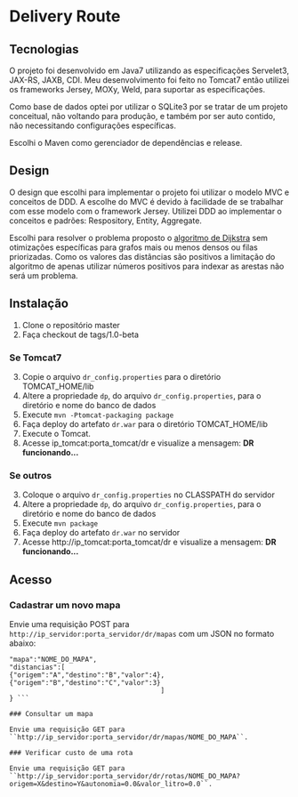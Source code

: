 # Delivery Route

## Tecnologias

O projeto foi desenvolvido em Java7 utilizando as especificações Servelet3, JAX-RS, JAXB, CDI. Meu desenvolvimento foi feito no Tomcat7 então utilizei os frameworks Jersey, MOXy, Weld, para suportar as especificações.

Como base de dados optei por utilizar o SQLite3 por se tratar de um projeto conceitual, não voltando para produção, e também por ser auto contido, não necessitando configurações específicas.

Escolhi o Maven como gerenciador de dependências e release.

## Design 

O design que escolhi para implementar o projeto foi utilizar o modelo MVC e conceitos de DDD. A escolhe do MVC é devido à facilidade de se trabalhar com esse modelo com o framework Jersey. Utilizei DDD ao implementar o conceitos e padrões: Respository, Entity, Aggregate.

Escolhi para resolver o problema proposto o [algoritmo de  Dijkstra](http://www.inf.ufsc.br/grafos/temas/custo-minimo/dijkstra.html) sem otimizações específicas para grafos mais ou menos densos ou filas priorizadas. 
Como os valores das distâncias são positivos a limitação do algoritmo de apenas utilizar números positivos para indexar as arestas não será um problema.

## Instalação

1. Clone o repositório master
2. Faça checkout de tags/1.0-beta

### Se Tomcat7

3. Copie o arquivo ``dr_config.properties`` para o diretório TOMCAT_HOME/lib
4. Altere a propriedade ``dp``, do arquivo ``dr_config.properties``, para o diretório e nome do banco de dados
5. Execute ``mvn -Ptomcat-packaging package``
6. Faça deploy do artefato ``dr.war`` para o diretório TOMCAT_HOME/lib
7. Execute o Tomcat.
8. Acesse ip_tomcat:porta_tomcat/dr e visualize a mensagem: **DR funcionando...**

### Se outros

3. Coloque o arquivo ``dr_config.properties`` no CLASSPATH do servidor
4. Altere a propriedade ``dp``, do arquivo ``dr_config.properties``, para o diretório e nome do banco de dados
5. Execute ``mvn package``
6. Faça deploy do artefato ``dr.war`` no servidor
8. Acesse http://ip_tomcat:porta_tomcat/dr e visualize a mensagem: **DR funcionando...**

## Acesso

### Cadastrar um novo mapa

Envie uma requisição POST para ``http://ip_servidor:porta_servidor/dr/mapas`` com um JSON no formato abaixo:

```{
"mapa":"NOME_DO_MAPA",
"distancias":[
{"origem":"A","destino":"B","valor":4}, {"origem":"B","destino":"C","valor":3}
                                      ]
} ```

### Consultar um mapa

Envie uma requisição GET para ``http://ip_servidor:porta_servidor/dr/mapas/NOME_DO_MAPA``.

### Verificar custo de uma rota

Envie uma requisição GET para ``http://ip_servidor:porta_servidor/dr/rotas/NOME_DO_MAPA?origem=X&destino=Y&autonomia=0.0&valor_litro=0.0``.

